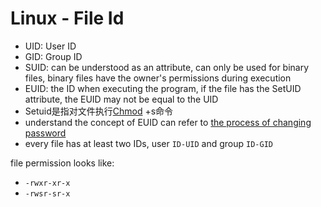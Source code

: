 # Linux - File Id

- UID: User ID
- GID: Group ID
- SUID: can be understood as an attribute, can only be used for binary files, binary files have the owner's permissions during execution
- EUID: the ID when executing the program, if the file has the SetUID attribute, the EUID may not be equal to the UID
- Setuid是指对文件执行[Chmod](linux-command-chmod.md) +s命令
- understand the concept of EUID can refer to [the process of changing password](linux-how-to-change-password.md)
- every file has at least two IDs, user `ID-UID` and group `ID-GID`

file permission looks like:

- `-rwxr-xr-x`
- `-rwsr-sr-x`

